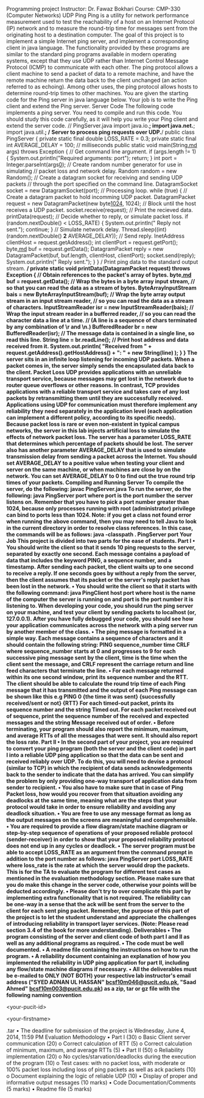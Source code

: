 Programming project
Instructor: Dr. Fawaz Bokhari Course: CMP-330 (Computer Networks)
UDP Ping
Ping is a utility for network performance measurement used to test the reachability of a host on
an Internet Protocol (IP) network and to measure the round-trip time for messages sent from the
originating host to a destination computer.
The goal of this project is to implement a simple Internet ping server, and implement a
corresponding client in java language. The functionality provided by these programs are similar
to the standard ping programs available in modern operating systems, except that they use UDP
rather than Internet Control Message Protocol (ICMP) to communicate with each other.
The ping protocol allows a client machine to send a packet of data to a remote machine, and have
the remote machine return the data back to the client unchanged (an action referred to as
echoing). Among other uses, the ping protocol allows hosts to determine round-trip times to
other machines.
You are given the starting code for the Ping server in java language below. Your job is to write
the Ping client and extend the Ping server.
Server Code
The following code implements a ping server. You need to compile and run this code. You
should study this code carefully, as it will help you write your Ping client and extend the server
code.
// PingServer.java
import java.io.**;
import java.net.**;
import java.util.**;
/**
**Server to process ping requests over UDP.**/
public class PingServer
{
private static final double LOSS\_RATE = 0.3;
private static final int AVERAGE\_DELAY = 100; // milliseconds
public static void main(String[.md](.md) args) throws Exception
{
// Get command line argument.
if (args.length != 1) {
System.out.println("Required arguments: port");
return;
}
int port = Integer.parseInt(args[0](0.md));
// Create random number generator for use in simulating
// packet loss and network delay.
Random random = new Random();
// Create a datagram socket for receiving and sending UDP packets
// through the port specified on the command line.
DatagramSocket socket = new DatagramSocket(port);
// Processing loop.
while (true) {
// Create a datagram packet to hold incomming UDP packet.
DatagramPacket request = new DatagramPacket(new byte[1024](1024.md), 1024);
// Block until the host receives a UDP packet.
socket.receive(request);
// Print the recieved data.
printData(request);
// Decide whether to reply, or simulate packet loss.
if (random.nextDouble() < LOSS\_RATE) {
System.out.println(" Reply not sent.");
continue;
}
// Simulate network delay.
Thread.sleep((int) (random.nextDouble() **2** AVERAGE\_DELAY));
// Send reply.
InetAddress clientHost = request.getAddress();
int clientPort = request.getPort();
byte[.md](.md) buf = request.getData();
DatagramPacket reply = new DatagramPacket(buf, buf.length, clientHost, clientPort);
socket.send(reply);
System.out.println(" Reply sent.");
}
}
/ Print ping data to the standard output stream.
**/
private static void printData(DatagramPacket request) throws Exception
{
// Obtain references to the packet's array of bytes.
byte[.md](.md) buf = request.getData();
// Wrap the bytes in a byte array input stream,
// so that you can read the data as a stream of bytes.
ByteArrayInputStream bais = new ByteArrayInputStream(buf);
// Wrap the byte array output stream in an input stream reader,
// so you can read the data as a stream of characters.
InputStreamReader isr = new InputStreamReader(bais);
// Wrap the input stream reader in a bufferred reader,
// so you can read the character data a line at a time.
// (A line is a sequence of chars terminated by any combination of \r and \n.)
BufferedReader br = new BufferedReader(isr);
// The message data is contained in a single line, so read this line.
String line = br.readLine();
// Print host address and data received from it.
System.out.println(
"Received from " +
request.getAddress().getHostAddress() +
": " +
new String(line) );
}
}
The server sits in an infinite loop listening for incoming UDP packets. When a packet comes in,
the server simply sends the encapsulated data back to the client.
Packet Loss
UDP provides applications with an unreliable transport service, because messages may get lost in
the network due to router queue overflows or other reasons. In contrast, TCP provides
applications with a reliable transport service and takes care of any lost packets by retransmitting
them until they are successfully received. Applications using UDP for communication must
therefore implement any reliability they need separately in the application level (each application
can implement a different policy, according to its specific needs).
Because packet loss is rare or even non-existent in typical campus networks, the server in this lab
injects artificial loss to simulate the effects of network packet loss. The server has a parameter
LOSS\_RATE that determines which percentage of packets should be lost.
The server also has another parameter AVERAGE\_DELAY that is used to simulate transmission
delay from sending a packet across the Internet. You should set AVERAGE\_DELAY to a
positive value when testing your client and server on the same machine, or when machines are
close by on the network. You can set AVERAGE\_DELAY to 0 to find out the true round trip
times of your packets.
Compiling and Running Server
To compile the server, do the following:
javac PingServer.java
To run the server, do the following:
java PingServer port
where port is the port number the server listens on. Remember that you have to pick a port
number greater than 1024, because only processes running with root (administrator) privilege
can bind to ports less than 1024.
Note: if you get a class not found error when running the above command, then you may need to
tell Java to look in the current directory in order to resolve class references. In this case, the
commands will be as follows:
java -classpath . PingServer port
Your Job
This project is divided into two parts for the ease of students.
Part I
• You should write the client so that it sends 10 ping requests to the server, separated by
exactly one second. Each message contains a payload of data that includes the keyword
PING, a sequence number, and a timestamp. After sending each packet, the client waits up to
one second to receive a reply. If one seconds goes by without a reply from the server, then
the client assumes that its packet or the server's reply packet has been lost in the network.
• You should write the client so that it starts with the following command:
java PingClient host port
where host is the name of the computer the server is running on and port is the port number it
is listening to. When developing your code, you should run the ping server on your machine,
and test your client by sending packets to localhost (or, 127.0.0.1). After you have fully
debugged your code, you should see how your application communicates across the network
with a ping server run by another member of the class.
• The ping message is formatted in a simple way. Each message contains a sequence of
characters and it should contain the following string:
PING sequence\_number time CRLF
where sequence\_number starts at 0 and progresses to 9 for each successive ping message sent
by the client, time is the time when the client sent the message, and CRLF represent the
carriage return and line feed characters that terminate the line.
• For each message returned within its one second window, print its sequence number and the
RTT. The client should be able to calculate the round trip time of each Ping message that it
has transmitted and the output of each Ping message can be shown like this
e.g PING 0 {the time it was sent} {successfully received/sent or not} {RTT}
For each timed-out packet, prints its sequence number and the string Timed out. For each
packet received out of sequence, print the sequence number of the received and expected
messages and the string Message received out of order.
• Before terminating, your program should also report the minimum, maximum, and average
RTTs of all the messages that were sent. It should also report the loss rate.
Part II
• In the second part of your project, you are required to convert your ping program (both the
server and the client code) in part I into a reliable UDP ping application so that the data can
be sent and received reliably over UDP. To do this, you will need to devise a protocol
(similar to TCP) in which the recipient of data sends acknowledgements back to the sender to
indicate that the data has arrived. You can simplify the problem by only providing one-way
transport of application data from sender to recipient.
• You also have to make sure that in case of Ping Packet loss, how would you recover from
that situation avoiding any deadlocks at the same time, meaning what are the steps that your
protocol would take in order to ensure reliability and avoiding any deadlock situation.
• You are free to use any message format as long as the output messages on the screens are
meaningful and comprehensible.
• You are required to provide a flow diagram/state machine diagram or step-by-step sequence
of operations of your proposed reliable protocol (sender-receiver) in order to show that your
proposed reliability protocol does not end up in any cycles or deadlock.
• The server program must be able to accept LOSS\_RATE as an argument from the
command prompt in addition to the port number as follows:
java PingServer port LOSS\_RATE
where loss\_rate is the rate at which the server would drop the packets. This is for the TA to
evaluate the program for different test cases as mentioned in the evaluation methodology
section. Please make sure that you do make this change in the server code, otherwise your
points will be deducted accordingly.
• Please don't try to over complicate this part by implementing extra functionality that is not
required. The reliability can be one-way in a sense that the ack will be sent from the server to
the client for each sent ping packet. Remember, the purpose of this part of the project is to let
the student understand and appreciate the challenges of introducing reliability in transport
layer services. (Note: Please read section 3.4 of the book for more understanding).
Deliverables
• The program consisting of the server and client code of both part I and II as well as any
additional programs as required.
• The code must be well documented.
• A readme file containing the instructions on how to run the program.
• A reliability document containing an explanation of how you implemented the reliability in
UDP ping application for part II, including any flow/state machine diagrams if necessary.
• All the deliverables must be e-mailed to ONLY (NOT BOTH) your respective lab
instructor's email address ("SYED ADNAN UL HASSAN" <bcsf10m046@pucit.edu.pk>,
"Saad Ahmed" <bcsf10m003@pucit.edu.pk>) as a zip, tar or gz file with the following
naming convention**

&lt;your-pucit-id&gt;



&lt;your-firstname&gt;

.tar
• The deadline for submission of the project is Wednesday, June 4, 2014, 11:59 PM
Evaluation Methodology
• Part I (30)
o Basic Client server communication (20)
o Correct calculation of RTT (5)
o Correct calculation of minimum, maximum, and average RTTs (5)
• Part II (50)
o Reliability implementation (20)
o No cycles/starvation/deadlocks during the execution of the program (10)
o Test cases: with no packet loss, with moderate or 100% packet loss including loss of
ping packets as well as ack packets (10)
o Document explaining the logic of reliable UDP (10)
• Display of proper and informative output messages (10 marks)
• Code Documentation/Comments (5 marks)
• Readme file (5 marks)